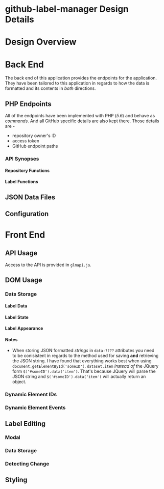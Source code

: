# github-label-manager Design Details

# Design Overview

# Back End

The back end of this application provides the endpoints for the application. They have been tailored to this application in regards to how the data is formatted and its contents in *both* directions.

## PHP Endpoints

All of the endpoints have been implemented with PHP (*5.6*) and behave as *commands*. And all GitHub specific details are also kept there. Those details are - 

* repository owner's ID
* access token
* GitHub endpoint paths

### API Synopses

#### Repository Functions

#### Label Functions

## JSON Data Files

## Configuration

# Front End

## API Usage

Access to the API is provided in `glmapi.js`. 

## DOM Usage

### Data Storage

#### Label Data

#### Label State

#### Label Appearance

#### Notes

* When storing JSON formatted *strings* in `data-????` attributes you need to be conisistent in regards to the method used for saving **and** retrieving the JSON string. I have found that everything works best when using `document.getElementById('someID').dataset.item` *instead of* the JQuery form `$('#someID').data('item')`. That's because JQuery will parse the JSON string and `$('#someID').data('item')` will actually return an object. 

### Dynamic Element IDs

### Dynamic Element Events

## Label Editing

### Modal

### Data Storage

### Detecting Change

## Styling


